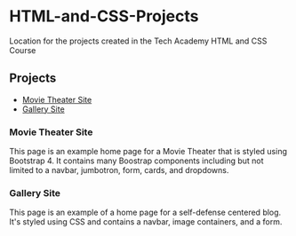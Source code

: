 # HTML-and-CSS-Projects
Location for the projects created in the Tech Academy HTML and CSS Course

## Projects
- [Movie Theater Site](/bootstrap4_project)
- [Gallery Site](/Basic_HTML_and_CSS/project)

### Movie Theater Site
This page is an example home page for a Movie Theater that is styled using Bootstrap 4. It contains many Boostrap components including but not limited to a navbar, jumbotron, form, cards, and dropdowns.

### Gallery Site
This page is an example of a home page for a self-defense centered blog. It's styled using CSS and contains a navbar, image containers, and a form.

